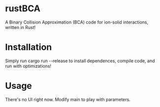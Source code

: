 # rustBCA

A Binary Collision Approximation (BCA) code for ion-solid interactions, written in Rust!

# Installation

Simply run cargo run --release to install dependences, compile code, and run with optimizations! 

# Usage

There's no UI right now. Modify main to play with parameters.
